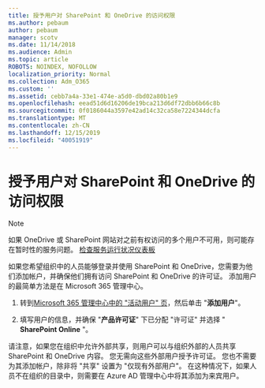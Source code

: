```yaml
---
title: 授予用户对 SharePoint 和 OneDrive 的访问权限
ms.author: pebaum
author: pebaum
manager: scotv
ms.date: 11/14/2018
ms.audience: Admin
ms.topic: article
ROBOTS: NOINDEX, NOFOLLOW
localization_priority: Normal
ms.collection: Adm_O365
ms.custom: ''
ms.assetid: cebb7a4a-33e1-474e-a5d0-dbd02a80b1e9
ms.openlocfilehash: eead51d6d16206de19bca213d6df72dbb6b66c8b
ms.sourcegitcommit: 0f0186044a3597e42ad14c32ca58e7224344dcfa
ms.translationtype: MT
ms.contentlocale: zh-CN
ms.lasthandoff: 12/15/2019
ms.locfileid: "40051919"
---
```

# <a name="give-users-access-to-sharepoint-and-onedrive"></a>授予用户对 SharePoint 和 OneDrive 的访问权限

> [!NOTE]
> 如果 OneDrive 或 SharePoint 网站对之前有权访问的多个用户不可用，则可能存在暂时性的服务问题。 [检查服务运行状况仪表板](https://portal.office.com/adminportal/home#/servicehealth)
  
如果您希望组织中的人员能够登录并使用 SharePoint 和 OneDrive，您需要为他们添加帐户，并确保他们拥有访问 SharePoint 和 OneDrive 的许可证。 添加用户的最简单方法是在 Microsoft 365 管理中心。
  
1. 转到[Microsoft 365 管理中心中的 "活动用户" 页](https://portal.office.com/adminportal/home#/users)，然后单击 "**添加用户**"。
    
2. 填写用户的信息，并确保 "**产品许可证**" 下已分配 "许可证" 并选择 " **SharePoint Online** "。 
    
请注意，如果您在组织中允许外部共享，则用户可以与组织外部的人员共享 SharePoint 和 OneDrive 内容。 您无需向这些外部用户授予许可证。 您也不需要为其添加帐户，除非将 "共享" 设置为 "仅现有外部用户"。 在这种情况下，如果人员不在组织的目录中，则需要在 Azure AD 管理中心中将其添加为来宾用户。
  

